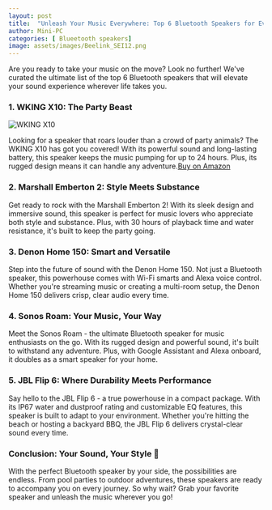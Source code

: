 ```yaml
---
layout: post
title:  "Unleash Your Music Everywhere: Top 6 Bluetooth Speakers for Every Occasion 🎶🔊"
author: Mini-PC
categories: [ Blueetooth speakers]
image: assets/images/Beelink_SEI12.png
---
```


Are you ready to take your music on the move? Look no further! We've curated the ultimate list of the top 6 Bluetooth speakers that will elevate your sound experience wherever life takes you.

### 1. **WKING X10: The Party Beast**
![WKING X10](https://m.media-amazon.com/images/I/71Wv6PT0bbL._AC_SX679_.jpg "Music Speaker")

Looking for a speaker that roars louder than a crowd of party animals? The WKING X10 has got you covered! With its powerful sound and long-lasting battery, this speaker keeps the music pumping for up to 24 hours. Plus, its rugged design means it can handle any adventure.[Buy on Amazon](https://amzn.to/3P4Fi1q)


### 2. **Marshall Emberton 2: Style Meets Substance**

Get ready to rock with the Marshall Emberton 2! With its sleek design and immersive sound, this speaker is perfect for music lovers who appreciate both style and substance. Plus, with 30 hours of playback time and water resistance, it's built to keep the party going.

### 3. **Denon Home 150: Smart and Versatile**

Step into the future of sound with the Denon Home 150. Not just a Bluetooth speaker, this powerhouse comes with Wi-Fi smarts and Alexa voice control. Whether you're streaming music or creating a multi-room setup, the Denon Home 150 delivers crisp, clear audio every time.

### 4. **Sonos Roam: Your Music, Your Way**

Meet the Sonos Roam - the ultimate Bluetooth speaker for music enthusiasts on the go. With its rugged design and powerful sound, it's built to withstand any adventure. Plus, with Google Assistant and Alexa onboard, it doubles as a smart speaker for your home.

### 5. **JBL Flip 6: Where Durability Meets Performance**

Say hello to the JBL Flip 6 - a true powerhouse in a compact package. With its IP67 water and dustproof rating and customizable EQ features, this speaker is built to adapt to your environment. Whether you're hitting the beach or hosting a backyard BBQ, the JBL Flip 6 delivers crystal-clear sound every time.

### Conclusion: Your Sound, Your Style 🎵

With the perfect Bluetooth speaker by your side, the possibilities are endless. From pool parties to outdoor adventures, these speakers are ready to accompany you on every journey. So why wait? Grab your favorite speaker and unleash the music wherever you go!
